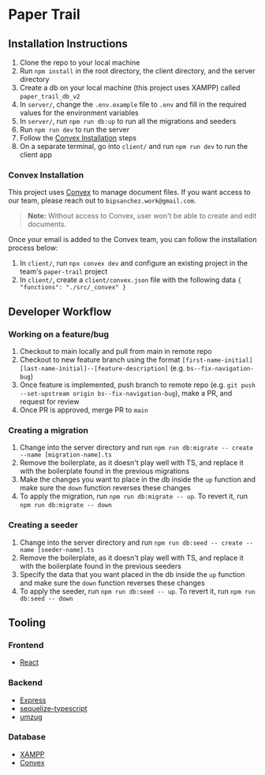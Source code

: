 # Paper Trail

## Installation Instructions
1. Clone the repo to your local machine
2. Run `npm install` in the root directory, the client directory, and the server directory
3. Create a db on your local machine (this project uses XAMPP) called `paper_trail_db_v2`
4. In `server/`, change the `.env.example` file to `.env` and fill in the required values for the environment variables
5. In `server/`, run `npm run db:up` to run all the migrations and seeders
6. Run `npm run dev` to run the server
7. Follow the [Convex Installation](#convex-installation) steps
8. On a separate terminal, go into `client/` and run `npm run dev` to run the client app

### Convex Installation
This project uses [Convex](https://www.convex.dev/) to manage document files. If you want access to our team, please reach out to `bipsanchez.work@gmail.com`.
> **Note:** Without access to Convex, user won't be able to create and edit documents.

Once your email is added to the Convex team, you can follow the installation process below:
1. In `client/`, run `npx convex dev` and configure an existing project in the team's `paper-trail` project
2. In `client/`, create a `client/convex.json` file with the following data `{ "functions": "./src/_convex" }`

## Developer Workflow
### Working on a feature/bug
1. Checkout to main locally and pull from main in remote repo
2. Checkout to new feature branch using the format `[first-name-initial][last-name-initial]--[feature-description]` (e.g. `bs--fix-navigation-bug`)
3. Once feature is implemented, push branch to remote repo (e.g. `git push --set-upstream origin bs--fix-navigation-bug`), make a PR, and request for review
4. Once PR is approved, merge PR to `main`

### Creating a migration
1. Change into the server directory and run `npm run db:migrate -- create --name [migration-name].ts`
2. Remove the boilerplate, as it doesn't play well with TS, and replace it with the boilerplate found in the previous migrations
3. Make the changes you want to place in the db inside the `up` function and make sure the `down` function reverses these changes
4. To apply the migration, run `npm run db:migrate -- up`. To revert it, run `npm run db:migrate -- down`

### Creating a seeder
1. Change into the server directory and run `npm run db:seed -- create --name [seeder-name].ts`
2. Remove the boilerplate, as it doesn't play well with TS, and replace it with the boilerplate found in the previous seeders
3. Specify the data that you want placed in the db inside the `up` function and make sure the `down` function reverses these changes
4. To apply the seeder, run `npm run db:seed -- up`. To revert it, run `npm run db:seed -- down`

## Tooling

### Frontend
- [React](https://react.dev/)

### Backend
- [Express](https://expressjs.com/)
- [sequelize-typescript](https://github.com/sequelize/sequelize-typescript)
- [umzug](https://github.com/sequelize/umzug)

### Database
- [XAMPP](https://www.apachefriends.org/)
- [Convex](https://www.convex.dev/)
